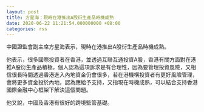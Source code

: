 ```yaml
---
layout: post
title: 方星海：現時在港推出A股衍生產品時機成熟
date: 2020-06-22 11:21:54.000000000 +08:00
categories: rss
---
```


中國證監會副主席方星海表示，現時在港推出A股衍生產品時機成熟。

他表示，很多國際投資者在香港，並透過互聯互通投資A股，香港有關方面對在港推A股衍生產品積極，個人認為這項訴求是有合理性，因為要管理投資風險，又相信很長時間透過香港進入內地資金仍會很多，若在港機構投資者有更好風險管理，會將更多資金投於內地，認為應給予支持，又指現在時機成熟，可以結合支持香港國際金融中心框架下解決這個問題。

他又說，中國及香港有很好的跨境監管基礎。
